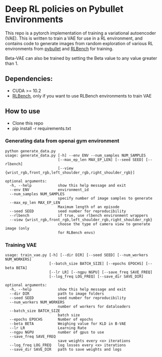 # Deep RL policies on Pybullet Environments

This repo is a pytorch implementation of training a variational autoencoder (VAE). This is written to train a VAE for use in a RL environment, and contains code to generate images from random exploration of various RL environments from [pybullet](https://github.com/bulletphysics/bullet3) and [RLBench](https://github.com/stepjam/RLBench) for training.

Beta-VAE can also be trained by setting the Beta value to any value greater than 1.

## Dependencies:
* CUDA >= 10.2
* [RLBench](https://github.com/stepjam/RLBench), only if you want to use RLBench environments to train VAE

## How to use
* Clone this repo
* pip install -r requirements.txt

### Generating data from openai gym environment
```
python generate_data.py
usage: generate_data.py [-h] --env ENV --num_samples NUM_SAMPLES
                        [--max_ep_len MAX_EP_LEN] [--seed SEED] [--rlbench]
                        [--view {wrist_rgb,front_rgb,left_shoulder_rgb,right_shoulder_rgb}]

optional arguments:
  -h, --help            show this help message and exit
  --env ENV             environment_id
  --num_samples NUM_SAMPLES
                        specify number of image samples to generate
  --max_ep_len MAX_EP_LEN
                        Maximum length of an episode
  --seed SEED           seed number for reproducibility
  --rlbench             if true, use rlbench environment wrappers
  --view {wrist_rgb,front_rgb,left_shoulder_rgb,right_shoulder_rgb}
                        choose the type of camera view to generate image (only
                        for RLBench envs)
```

### Training VAE
```
usage: train_vae.py [-h] [--dir DIR] [--seed SEED] [--num_workers NUM_WORKERS]
                    [--batch_size BATCH_SIZE] [--epochs EPOCHS] [--beta BETA]
                    [--lr LR] [--ngpu NGPU] [--save_freq SAVE_FREQ]
                    [--log_freq LOG_FREQ] [--save_dir SAVE_DIR]

optional arguments:
  -h, --help            show this help message and exit
  --dir DIR             path to image folders
  --seed SEED           seed number for reproducibility
  --num_workers NUM_WORKERS
                        number of workers for dataloaders
  --batch_size BATCH_SIZE
                        batch size
  --epochs EPOCHS       Number of epochs
  --beta BETA           Weighing value for KLD in B-VAE
  --lr LR               Learning Rate
  --ngpu NGPU           number of gpus to use
  --save_freq SAVE_FREQ
                        save weights every <x> iterations
  --log_freq LOG_FREQ   log losses every <x> iterations
  --save_dir SAVE_DIR   path to save weights and logs
```